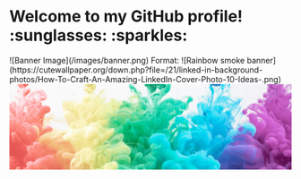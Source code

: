 <h1>
<a id="welcome" class="anchor" aria-hidden="true" href="#Welcome-"></a>
Welcome to my GitHub profile! :sunglasses: :sparkles:
</h1>
![Banner Image](/images/banner.png)
Format: ![Rainbow smoke banner](https://cutewallpaper.org/down.php?file=/21/linked-in-background-photos/How-To-Craft-An-Amazing-LinkedIn-Cover-Photo-10-Ideas-.png)
<img src="images/banner.png" alt="Rainbow smoke banner">